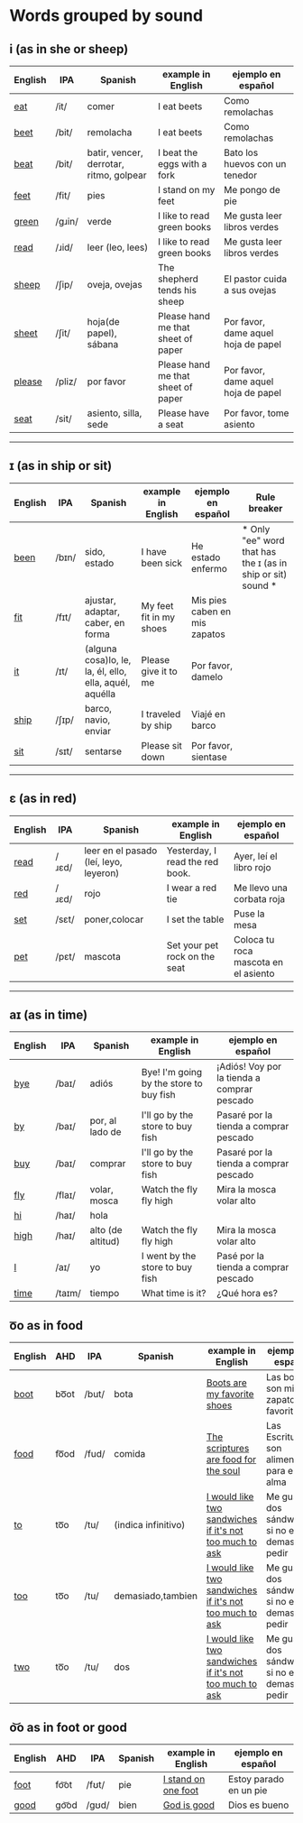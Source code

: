 # Words grouped by sound
## i (as in she or sheep)

|English|IPA|Spanish|example in English|ejemplo en español|
|-------|---|-------|------------------|------------------|
|<a href="https://en.wiktionary.org/wiki/eat#Pronunciation">eat</a>|/it/|comer|I eat beets|Como remolachas|
|<a href="https://en.wiktionary.org/wiki/beet#Pronunciation">beet</a>|/bit/|remolacha|I eat beets|Como remolachas|
|<a href="https://en.wiktionary.org/wiki/beat#Pronunciation">beat</a>|/bit/|batir, vencer, derrotar, ritmo, golpear|I beat the eggs with a fork|Bato los huevos con un tenedor|
|<a href="https://en.wiktionary.org/wiki/feet#Pronunciation">feet</a>|/fit/|pies|I stand on my feet|Me pongo de pie|
|<a href="https://en.wiktionary.org/wiki/green#Pronunciation">green</a>|/gɹin/|verde|I like to read green books|Me gusta leer libros verdes|
|<a href="https://en.wiktionary.org/wiki/read#Pronunciation">read</a>|/ɹid/|leer (leo, lees)|I like to read green books|Me gusta leer libros verdes|
|<a href="https://en.wiktionary.org/wiki/sheep#Pronunciation">sheep</a>|/ʃip/|oveja, ovejas|The shepherd tends his sheep|El pastor cuida a sus ovejas|
|<a href="https://en.wiktionary.org/wiki/sheet#Pronunciation">sheet</a>|/ʃit/|hoja(de papel), sábana|Please hand me that sheet of paper|Por favor, dame aquel hoja de papel|
|<a href="https://en.wiktionary.org/wiki/please#Pronunciation">please</a>|/pliz/|por favor|Please hand me that sheet of paper|Por favor, dame aquel hoja de papel|
|<a href="https://en.wiktionary.org/wiki/seat#Pronunciation">seat</a>|/sit/|asiento, silla, sede|Please have a seat|Por favor, tome asiento|

<hr>


## ɪ (as in ship or sit) 

|English|IPA|Spanish|example in English|ejemplo en español|Rule breaker|
|-------|---|-------|------------------|------------------|------------|
|<a href="https://en.wiktionary.org/wiki/been#Pronunciation">been</a>|/bɪn/|sido, estado|I have been sick|He estado enfermo| * Only "ee" word that has the ɪ (as in ship or sit) sound * |
|<a href="https://en.wiktionary.org/wiki/fit#Pronunciation">fit</a>|/fɪt/|ajustar, adaptar, caber, en forma|My feet fit in my shoes|Mis pies caben en mis zapatos| |
|<a href="https://en.wiktionary.org/wiki/it#Pronunciation">it</a>|/ɪt/|(alguna cosa)lo, le, la, él, ello, ella, aquél, aquélla|Please give it to me|Por favor, damelo| |
|<a href="https://en.wiktionary.org/wiki/ship#Pronunciation">ship</a>|/ʃɪp/|barco, navio, enviar|I traveled by ship|Viajé en barco| |
|<a href="https://en.wiktionary.org/wiki/sit#Pronunciation">sit</a>|/sɪt/|sentarse|Please sit down|Por favor, sientase| |

<hr>

## ɛ (as in red)
|English|IPA|Spanish|example in English|ejemplo en español|
|-------|---|-------|------------------|------------------|
|<a href="https://en.wiktionary.org/wiki/read#Pronunciation">read</a>|/ɹɛd/|leer en el pasado (leí, leyo, leyeron)|Yesterday, I read the red book.|Ayer, leí el libro rojo|
|<a href="https://en.wiktionary.org/wiki/red#Pronunciation">red</a>|/ɹɛd/|rojo|I wear a red tie|Me llevo una corbata roja|
|<a href="https://en.wiktionary.org/wiki/set#Pronunciation">set</a>|/sɛt/|poner,colocar|I set the table|Puse la mesa|
|<a href="https://en.wiktionary.org/wiki/pet#Pronunciation">pet</a>|/pɛt/|mascota|Set your pet rock on the seat|Coloca tu roca mascota en el asiento|

<hr>

## aɪ (as in time)
|English|IPA|Spanish|example in English|ejemplo en español|
|-------|---|-------|------------------|------------------|
|<a href="https://en.wiktionary.org/wiki/bye#Pronunciation">bye</a>|/baɪ/|adiós|Bye! I'm going by the store to buy fish|¡Adiós! Voy por la tienda a comprar pescado|
|<a href="https://en.wiktionary.org/wiki/by#Pronunciation">by</a>|/baɪ/|por, al lado de|I'll go by the store to buy fish|Pasaré por la tienda a comprar pescado|
|<a href="https://en.wiktionary.org/wiki/buy#Pronunciation">buy</a>|/baɪ/|comprar|I'll go by the store to buy fish|Pasaré por la tienda a comprar pescado|
|<a href="https://en.wiktionary.org/wiki/fly#Pronunciation">fly</a>|/flaɪ/|volar, mosca|Watch the fly fly high|Mira la mosca volar alto|
|<a href="https://en.wiktionary.org/wiki/hi#Pronunciation">hi</a>|/haɪ/|hola|||
|<a href="https://en.wiktionary.org/wiki/high#Pronunciation">high</a>|/haɪ/|alto (de altitud)|Watch the fly fly high|Mira la mosca volar alto|
|<a href="https://en.wiktionary.org/wiki/I#Pronunciation">I</a>|/aɪ/|yo|I went by the store to buy fish|Pasé por la tienda a comprar pescado|
|<a href="https://en.wiktionary.org/wiki/time#Pronunciation">time</a>|/taɪm/|tiempo|What time is it?|¿Qué hora es?|

## o͞o as in food
|English|AHD|IPA|Spanish|example in English|ejemplo en español|
|-------|---|---|-------|------------------|------------------|
|<a href="https://en.wiktionary.org/wiki/boot#Pronunciation">boot</a>|bo͞ot|/but/|bota|<a href="https://translate.google.com/?sl=en&tl=es&text=Boots%20are%20my%20favorite%20shoes&op=translate">Boots are my favorite shoes</a>|Las botas son mis zapatos favoritos|
|<a href="https://en.wiktionary.org/wiki/food#Pronunciation">food</a>|fo͞od|/fud/|comida|<a href="https://translate.google.com/?sl=en&tl=es&text=The%20scriptures%20are%20food%20for%20the%20soul&op=translate">The scriptures are food for the soul</a>|Las Escrituras son alimento para el alma|
|<a href="https://en.wiktionary.org/wiki/to#Pronunciation">to</a>|to͞o|/tu/|(indica infinitivo)|<a href="https://translate.google.com/?sl=en&tl=es&text=I%20would%20like%20two%20sandwiches%20if%20it's%20not%20too%20much%20to%20ask&op=translate">I would like two sandwiches if it's not too much to ask</a>|Me gustaría dos sándwiches si no es demasiado pedir|
|<a href="https://en.wiktionary.org/wiki/too#Pronunciation">too</a>|to͞o|/tu/|demasiado,tambien|<a href="https://translate.google.com/?sl=en&tl=es&text=I%20would%20like%20two%20sandwiches%20if%20it's%20not%20too%20much%20to%20ask&op=translate">I would like two sandwiches if it's not too much to ask</a>|Me gustaría dos sándwiches si no es demasiado pedir|
|<a href="https://en.wiktionary.org/wiki/two#Pronunciation">two</a>|to͞o|/tu/|dos|<a href="https://translate.google.com/?sl=en&tl=es&text=I%20would%20like%20two%20sandwiches%20if%20it's%20not%20too%20much%20to%20ask&op=translate">I would like two sandwiches if it's not too much to ask</a>|Me gustaría dos sándwiches si no es demasiado pedir|


## o͝o as in foot or good
|English|AHD|IPA|Spanish|example in English|ejemplo en español|
|-------|---|---|-------|------------------|------------------|
|<a href="https://en.wiktionary.org/wiki/foot#Pronunciation">foot</a>|fo͝ot|/fʊt/|pie|<a href="https://translate.google.com/?sl=en&tl=es&text=I%20stand%20on%20one%20foot&op=translate">I stand on one foot</a>|Estoy parado en un pie|
|<a href="https://en.wiktionary.org/wiki/good#Pronunciation">good</a>|go͝od|/gʊd/|bien|<a href="https://translate.google.com/?sl=en&tl=es&text=God%20is%20good&op=translate">God is good</a>|Dios es bueno|
